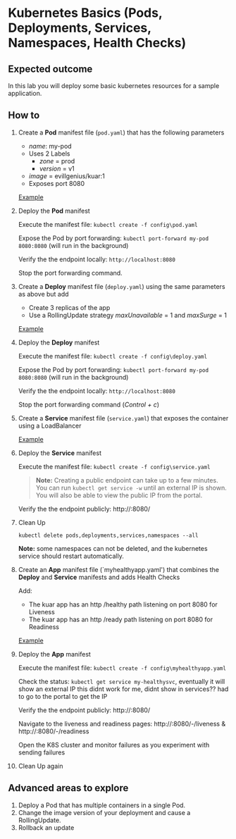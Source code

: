 # Kubernetes Basics (Pods, Deployments, Services, Namespaces, Health Checks)

## Expected outcome

In this lab you will deploy some basic kubernetes resources for a sample application.

## How to

1. Create a __Pod__ manifest file (`pod.yaml`) that has the following parameters
    * _name_: my-pod
    * Uses 2 Labels 
        * _zone_ = prod
        * _version_ = v1
    * _image_ = evillgenius/kuar:1
    * Exposes port 8080

    [Example](config/pod.yaml)

2. Deploy the __Pod__ manifest

    Execute the manifest file: `kubectl create -f config\pod.yaml`
    
    Expose the Pod by port forwarding: `kubectl port-forward my-pod 8080:8080` (will run in the background)

    Verify the the endpoint locally: `http://localhost:8080`

    Stop the port forwarding command.

3. Create a __Deploy__ manifest file (`deploy.yaml`) using the same parameters as above but add
    * Create 3 replicas of the app
    * Use a RollingUpdate strategy _maxUnavailable_ = 1 and _maxSurge_ = 1

    [Example](config/deploy.yaml)

4. Deploy the __Deploy__ manifest

    Execute the manifest file: `kubectl create -f config\deploy.yaml`

    Expose the Pod by port forwarding: `kubectl port-forward my-pod 8080:8080` (will run in the background)

    Verify the the endpoint locally: `http://localhost:8080`

    Stop the port forwarding command (_Control + c_)

5. Create a __Service__ manifest file (`service.yaml`) that exposes the container using a LoadBalancer

    [Example](config/service.yaml) 

6. Deploy the __Service__ manifest

    Execute the manifest file: `kubectl create -f config\service.yaml`

    > **Note:** Creating a public endpoint can take up to a few minutes.
        You can run `kubectl get service -w` until an external IP is shown. You will also be able to view the public IP from the portal.
    
    Verify the the endpoint publicly: http://<Public IP>:8080/    

7. Clean Up
    ```
    kubectl delete pods,deployments,services,namespaces --all
    ```
    **Note:** some namespaces can not be deleted, and the kubernetes service should restart automatically.


8. Create an __App__ manifest file (`myhealthyapp.yaml') that combines the __Deploy__ and __Service__ manifests and adds Health Checks

    Add:
    * The kuar app has an http /healthy path listening on port 8080 for Liveness
    * The kuar app has an http /ready path listening on port 8080 for Readiness

    [Example](config/myhealthyapp.yaml)

9. Deploy the __App__ manifest

    Execute the manifest file: `kubectl create -f config\myhealthyapp.yaml`

    Check the status: `kubectl get service my-healthysvc`, eventually it will show an external IP
        this didnt work for me, didnt show in services?? had to go to the portal to get the IP

    Verify the the endpoint publicly: http://<Public IP>:8080/

    Navigate to the liveness and readiness pages: http://<Public IP>:8080/-/liveness & http://<Public IP>:8080/-/readiness

    Open the K8S cluster and monitor failures as you experiment with sending failures

10. Clean Up again


## Advanced areas to explore

1. Deploy a Pod that has multiple containers in a single Pod.
2. Change the image version of your deployment and cause a RollingUpdate.
3. Rollback an update
